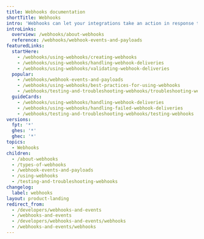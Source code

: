 ```yaml
---
title: Webhooks documentation
shortTitle: Webhooks
intro: 'Webhooks can let your integrations take an action in response to events that occur on {% data variables.product.company_short %}.'
introLinks:
  overview: /webhooks/about-webhooks
  reference: /webhooks/webhook-events-and-payloads
featuredLinks:
  startHere:
    - /webhooks/using-webhooks/creating-webhooks
    - /webhooks/using-webhooks/handling-webhook-deliveries
    - /webhooks/using-webhooks/validating-webhook-deliveries
  popular:
    - /webhooks/webhook-events-and-payloads
    - /webhooks/using-webhooks/best-practices-for-using-webhooks
    - /webhooks/testing-and-troubleshooting-webhooks/troubleshooting-webhooks
  guideCards:
    - /webhooks/using-webhooks/handling-webhook-deliveries
    - /webhooks/using-webhooks/handling-failed-webhook-deliveries
    - /webhooks/testing-and-troubleshooting-webhooks/testing-webhooks
versions:
  fpt: '*'
  ghes: '*'
  ghec: '*'
topics:
  - Webhooks
children:
  - /about-webhooks
  - /types-of-webhooks
  - /webhook-events-and-payloads
  - /using-webhooks
  - /testing-and-troubleshooting-webhooks
changelog:
  label: webhooks
layout: product-landing
redirect_from:
  - /developers/webhooks-and-events
  - /webhooks-and-events
  - /developers/webhooks-and-events/webhooks
  - /webhooks-and-events/webhooks
---
```


